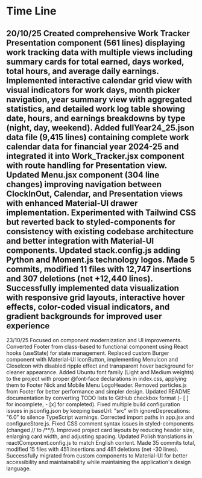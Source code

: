 # Time Line

20/10/25
Created comprehensive Work Tracker Presentation component (561 lines) displaying work tracking data with multiple views including summary cards for total earned, days worked, total hours, and average daily earnings. Implemented interactive calendar grid view with visual indicators for work days, month picker navigation, year summary view with aggregated statistics, and detailed work log table showing date, hours, and earnings breakdowns by type (night, day, weekend). Added fullYear24_25.json data file (9,415 lines) containing complete work calendar data for financial year 2024-25 and integrated it into Work_Tracker.jsx component with route handling for Presentation view. Updated Menu.jsx component (304 line changes) improving navigation between ClockInOut, Calendar, and Presentation views with enhanced Material-UI drawer implementation. Experimented with Tailwind CSS but reverted back to styled-components for consistency with existing codebase architecture and better integration with Material-UI components. Updated stack.config.js adding Python and Moment.js technology logos. Made 5 commits, modified 11 files with 12,747 insertions and 307 deletions (net +12,440 lines). Successfully implemented data visualization with responsive grid layouts, interactive hover effects, color-coded visual indicators, and gradient backgrounds for improved user experience
---

23/10/25
Focused on component modernization and UI improvements. Converted Footer from class-based to functional component using React hooks (useState) for state management. Replaced custom Burger component with Material-UI IconButton, implementing MenuIcon and CloseIcon with disabled ripple effect and transparent hover background for cleaner appearance. Added Ubuntu font family (Light and Medium weights) to the project with proper @font-face declarations in index.css, applying them to Footer Nick and Mobile Menu LogoHeader. Removed particles.js from Footer for better performance and simpler design. Updated README documentation by converting TODO lists to GitHub checkbox format (- [ ] for incomplete, - [x] for completed). Fixed multiple build configuration issues in jsconfig.json by keeping baseUrl: "src" with ignoreDeprecations: "6.0" to silence TypeScript warnings. Corrected import paths in app.jsx and configureStore.js. Fixed CSS comment syntax issues in styled-components (changed // to /**/). Improved project card layouts by reducing header size, enlarging card width, and adjusting spacing. Updated Polish translations in reactComponent.config.js to match English content. Made 35 commits total, modified 15 files with 451 insertions and 481 deletions (net -30 lines). Successfully migrated from custom components to Material-UI for better accessibility and maintainability while maintaining the application's design language.
